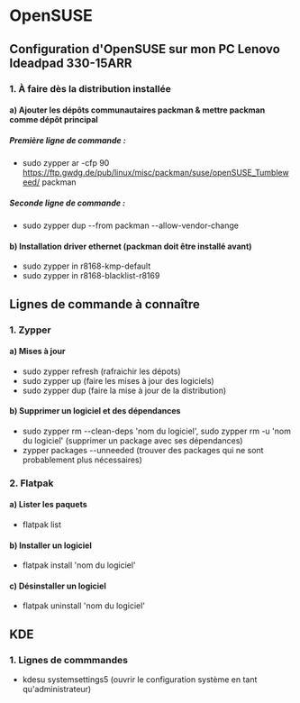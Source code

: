 # OpenSUSE
## Configuration d'OpenSUSE sur mon PC Lenovo Ideadpad 330-15ARR

### 1. À faire dès la distribution installée
#### a) Ajouter les dépôts communautaires packman & mettre packman comme dépôt principal
##### Première ligne de commande : 
* sudo zypper ar -cfp 90 https://ftp.gwdg.de/pub/linux/misc/packman/suse/openSUSE_Tumbleweed/ packman
##### Seconde ligne de commande : 
* sudo zypper dup --from packman --allow-vendor-change

#### b) Installation driver ethernet (packman doit être installé avant)
* sudo zypper in r8168-kmp-default
* sudo zypper in r8168-blacklist-r8169

## Lignes de commande à connaître
### 1. Zypper
#### a) Mises à jour
* sudo zypper refresh (rafraichir les dépots)
* sudo zypper up (faire les mises à jour des logiciels)
* sudo zypper dup (faire la mise à jour de la distribution)

#### b) Supprimer un logiciel et des dépendances
* sudo zypper rm --clean-deps 'nom du logiciel', sudo zypper rm -u 'nom du logiciel' (supprimer un package avec ses dépendances)
* zypper packages --unneeded (trouver des packages qui ne sont probablement plus nécessaires)

### 2. Flatpak
#### a) Lister les paquets
* flatpak list
#### b) Installer un logiciel
* flatpak install 'nom du logiciel'
#### c) Désinstaller un logiciel
* flatpak uninstall 'nom du logiciel'

## KDE
### 1. Lignes de commmandes
* kdesu systemsettings5 (ouvrir le configuration système en tant qu'administrateur)
